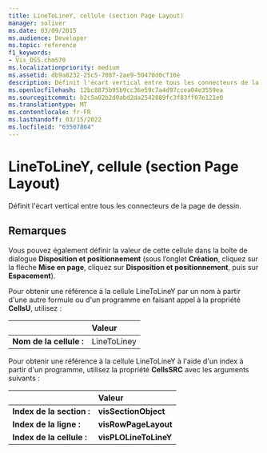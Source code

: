 ```yaml
---
title: LineToLineY, cellule (section Page Layout)
manager: soliver
ms.date: 03/09/2015
ms.audience: Developer
ms.topic: reference
f1_keywords:
- Vis_DSS.chm570
ms.localizationpriority: medium
ms.assetid: db9a8232-25c5-7087-2ae9-50470d0cf16e
description: Définit l'écart vertical entre tous les connecteurs de la page de dessin.
ms.openlocfilehash: 12bc8875b95b9cc36e59c7a4d97ccea04e3559ea
ms.sourcegitcommit: b2c5a02b2d0abd2da2542089fc3f83ff07e121e0
ms.translationtype: MT
ms.contentlocale: fr-FR
ms.lasthandoff: 03/15/2022
ms.locfileid: "63507804"
---
```

# <a name="linetoliney-cell-page-layout-section"></a>LineToLineY, cellule (section Page Layout)

Définit l'écart vertical entre tous les connecteurs de la page de dessin.
  
## <a name="remarks"></a>Remarques

Vous pouvez également définir la valeur de cette cellule dans la boîte de dialogue **Disposition et positionnement** (sous l’onglet **Création**, cliquez sur la flèche **Mise en page**, cliquez sur **Disposition et positionnement**, puis sur **Espacement**).
  
Pour obtenir une référence à la cellule LineToLineY par un nom à partir d'une autre formule ou d'un programme en faisant appel à la propriété **CellsU**, utilisez : 
  
||Valeur |
|:-----|:-----|
|**Nom de la cellule :**  <br/> |LineToLiney  <br/> |
   
Pour obtenir une référence à la cellule LineToLineY à l'aide d'un index à partir d'un programme, utilisez la propriété **CellsSRC** avec les arguments suivants : 
  
||Valeur |
|:-----|:-----|
|**Index de la section :**  <br/> |**visSectionObject** <br/> |
|**Index de la ligne :**  <br/> |**visRowPageLayout** <br/> |
|**Index de la cellule :**  <br/> |**visPLOLineToLineY** <br/> |
   

